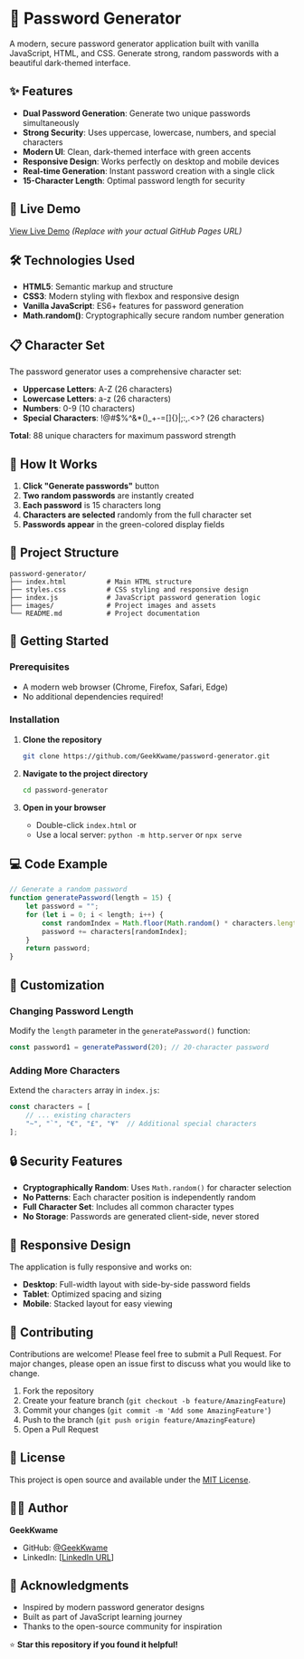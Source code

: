 # 🔐 Password Generator

A modern, secure password generator application built with vanilla JavaScript, HTML, and CSS. Generate strong, random passwords with a beautiful dark-themed interface.

## ✨ Features

- **Dual Password Generation**: Generate two unique passwords simultaneously
- **Strong Security**: Uses uppercase, lowercase, numbers, and special characters
- **Modern UI**: Clean, dark-themed interface with green accents
- **Responsive Design**: Works perfectly on desktop and mobile devices
- **Real-time Generation**: Instant password creation with a single click
- **15-Character Length**: Optimal password length for security

## 🚀 Live Demo

[View Live Demo](https://geekkwame.github.io/password-generator) *(Replace with your actual GitHub Pages URL)*

## 🛠️ Technologies Used

- **HTML5**: Semantic markup and structure
- **CSS3**: Modern styling with flexbox and responsive design
- **Vanilla JavaScript**: ES6+ features for password generation
- **Math.random()**: Cryptographically secure random number generation

## 📋 Character Set

The password generator uses a comprehensive character set:

- **Uppercase Letters**: A-Z (26 characters)
- **Lowercase Letters**: a-z (26 characters)
- **Numbers**: 0-9 (10 characters)
- **Special Characters**: !@#$%^&*()_+-=[]{}|;:,.<>? (26 characters)

**Total**: 88 unique characters for maximum password strength

## 🎯 How It Works

1. **Click "Generate passwords"** button
2. **Two random passwords** are instantly created
3. **Each password** is 15 characters long
4. **Characters are selected** randomly from the full character set
5. **Passwords appear** in the green-colored display fields

## 📁 Project Structure

```
password-generator/
├── index.html          # Main HTML structure
├── styles.css          # CSS styling and responsive design
├── index.js            # JavaScript password generation logic
├── images/             # Project images and assets
└── README.md           # Project documentation
```

## 🚀 Getting Started

### Prerequisites
- A modern web browser (Chrome, Firefox, Safari, Edge)
- No additional dependencies required!

### Installation

1. **Clone the repository**
   ```bash
   git clone https://github.com/GeekKwame/password-generator.git
   ```

2. **Navigate to the project directory**
   ```bash
   cd password-generator
   ```

3. **Open in your browser**
   - Double-click `index.html` or
   - Use a local server: `python -m http.server` or `npx serve`

## 💻 Code Example

```javascript
// Generate a random password
function generatePassword(length = 15) {
    let password = "";
    for (let i = 0; i < length; i++) {
        const randomIndex = Math.floor(Math.random() * characters.length);
        password += characters[randomIndex];
    }
    return password;
}
```

## 🎨 Customization

### Changing Password Length
Modify the `length` parameter in the `generatePassword()` function:

```javascript
const password1 = generatePassword(20); // 20-character password
```

### Adding More Characters
Extend the `characters` array in `index.js`:

```javascript
const characters = [
    // ... existing characters
    "~", "`", "€", "£", "¥"  // Additional special characters
];
```

## 🔒 Security Features

- **Cryptographically Random**: Uses `Math.random()` for character selection
- **No Patterns**: Each character position is independently random
- **Full Character Set**: Includes all common character types
- **No Storage**: Passwords are generated client-side, never stored

## 📱 Responsive Design

The application is fully responsive and works on:
- **Desktop**: Full-width layout with side-by-side password fields
- **Tablet**: Optimized spacing and sizing
- **Mobile**: Stacked layout for easy viewing

## 🤝 Contributing

Contributions are welcome! Please feel free to submit a Pull Request. For major changes, please open an issue first to discuss what you would like to change.

1. Fork the repository
2. Create your feature branch (`git checkout -b feature/AmazingFeature`)
3. Commit your changes (`git commit -m 'Add some AmazingFeature'`)
4. Push to the branch (`git push origin feature/AmazingFeature`)
5. Open a Pull Request

## 📄 License

This project is open source and available under the [MIT License](LICENSE).

## 👨‍💻 Author

**GeekKwame**
- GitHub: [@GeekKwame](https://github.com/GeekKwame)
- LinkedIn: [[LinkedIn URL](https://gh.linkedin.com/in/edmund-blessing)]

## 🙏 Acknowledgments

- Inspired by modern password generator designs
- Built as part of JavaScript learning journey
- Thanks to the open-source community for inspiration

⭐ **Star this repository if you found it helpful!**

